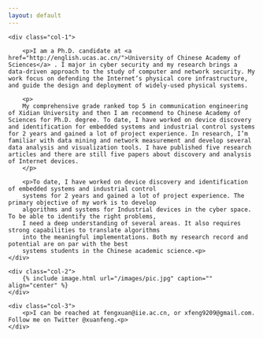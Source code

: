 ```yaml
---
layout: default
---
```




<div class="home">
	
	<div class="col-1">
		
		<p>I am a Ph.D. candidate at <a href="http://english.ucas.ac.cn/">University of Chinese Academy of Sciences</a> . I major in cyber security and my research brings a data-driven approach to the study of computer and network security. My work focus on defending the Internet’s physical core infrastructure, and guide the design and deployment of widely-used physical systems.

		<p>
		My comprehensive grade ranked top 5 in communication engineering of Xidian University and then I am recommend to Chinese Academy of Sciences for Ph.D. degree. To date, I have worked on device discovery and identification for embedded systems and industrial control systems for 2 years and gained a lot of project experience. In research, I’m familiar with data mining and network measurement and develop several data analysis and visualization tools. I have published five research articles and there are still five papers about discovery and analysis of Internet devices.
		</p>

		<p>To date, I have worked on device discovery and identification of embedded systems and industrial control
		systems for 2 years and gained a lot of project experience. The primary objective of my work is to develop
		algorithms and systems for Industrial devices in the cyber space. To be able to identify the right problems,
		I need a deep understanding of several areas. It also requires strong capabilities to translate algorithms
		into the meaningful implementations. Both my research record and potential are on par with the best
		systems students in the Chinese academic science.<p>
	</div>

    <div class="col-2">
    	{% include image.html url="/images/pic.jpg" caption="" align="center" %}
    </div>

    <div class="col-3">
    	<p>I can be reached at fengxuan@iie.ac.cn, or xfeng9209@gmail.com. Follow me on Twitter @xuanfeng.<p>
    </div>

</div>
